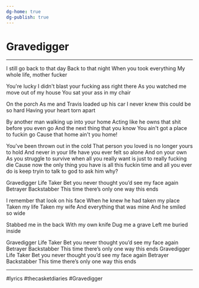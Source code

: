 ```yaml
---
dg-home: true
dg-publish: true
---
```


# Gravedigger
---

I still go back to that day
Back to that night
When you took everything
My whole life, mother fucker

You're lucky I didn't blast
your fucking ass right there
As you watched me move out of my house
You sat your ass in my chair

On the porch
As me and Travis loaded up his car
I never knew this could be so hard
Having your heart torn apart

By another man
walking up into your home
Acting like he owns that shit
before you even go
And the next thing that you know
You ain't got a place to fuckin go
Cause that home ain't you home!

You've been thrown out in the cold
That person you loved is no longer yours to hold
And never in your life have you ever felt so alone
And on your own
As you struggle to survive
when all you really want is just to really fucking die
Cause now the only thing you have
is all this fuckin time
and all you ever do is keep
tryin to talk to god to ask him why?

Gravedigger
Life Taker
Bet you never thought you’d see my face again
Betrayer
Backstabber
This time there’s only one way this ends

I remember that look on his face
When he knew he had taken my place
Taken my life
Taken my wife
And everything that was mine
And he smiled so wide

Stabbed me in the back
With my own knife
Dug me a grave
Left me buried inside

Gravedigger
Life Taker
Bet you never thought you’d see my face again
Betrayer
Backstabber
This time there’s only one way this ends
Gravedigger
Life Taker
Bet you never thought you’d see my face again
Betrayer
Backstabber
This time there’s only one way this ends

---

#lyrics #thecasketdiaries #Gravedigger 
